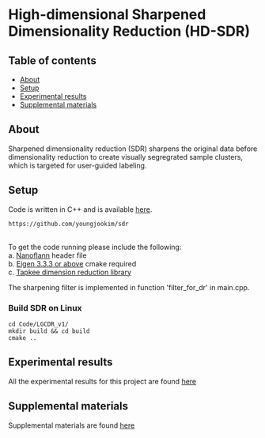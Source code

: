 # High-dimensional Sharpened Dimensionality Reduction (HD-SDR)
## Table of contents
* [About](#about)
* [Setup](#setup)
* [Experimental results](#experimental-results)
* [Supplemental materials](#supplemental-materials)


## About
Sharpened dimensionality reduction (SDR) sharpens the original data before dimensionality reduction to create visually segregrated sample clusters, which is targeted for user-guided labeling. 


## Setup
Code is written in C++ and is available [here](https://github.com/youngjookim/sdr).
```
https://github.com/youngjookim/sdr
```
\
To get the code running please include the following:\
a. [Nanoflann](https://github.com/jlblancoc/nanoflann) header file\
b. [Eigen 3.3.3 or above](http://eigen.tuxfamily.org/) cmake required\
c. [Tapkee dimension reduction library](http://tapkee.lisitsyn.me/)

The sharpening filter is implemented in function 'filter_for_dr' in main.cpp.

### Build SDR on Linux

```
cd Code/LGCDR_v1/
mkdir build && cd build
cmake ..
```

## Experimental results
All the experimental results for this project are found [here](https://youngjookim.github.io/sdr/experiments/)


## Supplemental materials
Supplemental materials are found [here](https://youngjookim.github.io/sdr/supplemental_materials/)

